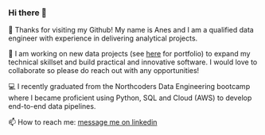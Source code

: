 ### Hi there 👋

📍 Thanks for visiting my Github! My name is Anes and I am a qualified data engineer with experience in delivering analytical projects.

🌱 I am working on new data projects (see [here](https://main--anesmotamportfolio.netlify.app/) for portfolio) to expand my technical skillset and build practical and innovative software. I would love to collaborate so please do reach out with any opportunities!

💻 I recently graduated from the Northcoders Data Engineering bootcamp where I became proficient using Python, SQL and Cloud (AWS) to develop end-to-end data pipelines. 

📫 How to reach me: [message me on linkedin](https://www.linkedin.com/in/anes-motam-59347a194/)
